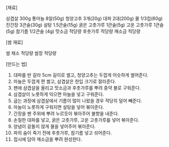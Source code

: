 [재료]

삼겹살 300g 
통마늘 8알(50g)
청양고추 3개(20g)
대파 2대(200g)
물 1/3컵(60g)
진간장 3큰술(30g)
설탕 1.5큰술(15g)
굵은 고춧가루 1큰술(5g)
고운 고춧가루 1큰술(5g)
참기름 1/2큰술 (4g)
맛소금 적당량
후춧가루 적당량
깨소금 적당량

[쌈 재료]

쌈 채소 적당량
쌈장 적당량
 
 
[만드는 법]

1. 대파를 반 갈라  5cm 길이로 썰고, 청양고추는 두껍게 어슷하게 썰어준다.
2. 마늘은 두껍게 편 썰고, 삼겹살은 한입 크기로 잘라준다.
3. 팬에 삼겹살을 올리고 맛소금과 후춧가루를 뿌려 중약 불로 구워준다.
4. 삼겹살이 노릇하게 익으면 마늘을 넣고 구워준다.
5. 굽는 과정에 삼겹살에서 기름이 많이 나왔을 경우 적당히 덜어 빼준다.
6. 마늘이 노릇하게 구워지면 설탕을 넣어 볶아준다.
7. 간장을 팬 주위에 뿌려 누르듯이 볶아주어 불향을 내준다. 
8. 손질한 대파를 넣고, 굵은 고춧가루, 고운 고춧가루를 넣어 볶아준다.
9. 양념이 겉돌지 않게 물을 넣어주어 볶아준다.
10. 파의 숨이 죽기 전에 후춧가루, 참기름 넣고 섞어준다.
11. 접시에 담아 깨소금을 뿌려 완성한다.
